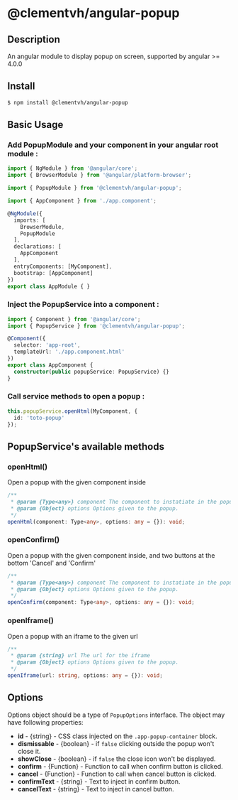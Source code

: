 # @clementvh/angular-popup

## Description

An angular module to display popup on screen, supported by angular >= 4.0.0

## Install

```sh
$ npm install @clementvh/angular-popup
```

## Basic Usage

### Add PopupModule and your component in your angular root module :

```ts
import { NgModule } from '@angular/core';
import { BrowserModule } from '@angular/platform-browser';

import { PopupModule } from '@clementvh/angular-popup';

import { AppComponent } from './app.component';

@NgModule({
  imports: [
    BrowserModule,
    PopupModule
  ],
  declarations: [
    AppComponent
  ],
  entryComponents: [MyComponent],
  bootstrap: [AppComponent]
})
export class AppModule { }
```

### Inject the PopupService into a component :

```ts
import { Component } from '@angular/core';
import { PopupService } from '@clementvh/angular-popup';

@Component({
  selector: 'app-root',
  templateUrl: './app.component.html'
})
export class AppComponent {
  constructor(public popupService: PopupService) {}
}
```

### Call service methods to open a popup :

```ts
this.popupService.openHtml(MyComponent, {
  id: 'toto-popup'
});
```

## PopupService's available methods

### openHtml()
Open a popup with the given component inside

```ts
/**
 * @param {Type<any>} component The component to instatiate in the popup.
 * @param {Object} options Options given to the popup.
 */
openHtml(component: Type<any>, options: any = {}): void;
```

### openConfirm()
Open a popup with the given component inside, and two buttons at the bottom 'Cancel' and 'Confirm'

```ts
/**
 * @param {Type<any>} component The component to instatiate in the popup.
 * @param {Object} options Options given to the popup.
 */
openConfirm(component: Type<any>, options: any = {}): void;
```

### openIframe()
Open a popup with an iframe to the given url

```ts
/**
 * @param {string} url The url for the iframe
 * @param {Object} options Options given to the popup.
 */
openIframe(url: string, options: any = {}): void;
```

## Options
Options object should be a type of `PopupOptions` interface. The object may have following properties:

- **id** - {string} - CSS class injected on the `.app-popup-container` block.
- **dismissable** - {boolean} - if `false` clicking outside the popup won't close it.
- **showClose** - {boolean} - if `false` the close icon won't be displayed.
- **confirm** - {Function} - Function to call when confirm button is clicked.
- **cancel** - {Function} - Function to call when cancel button is clicked.
- **confirmText** - {string} - Text to inject in confirm button.
- **cancelText** - {string} - Text to inject in cancel button.
